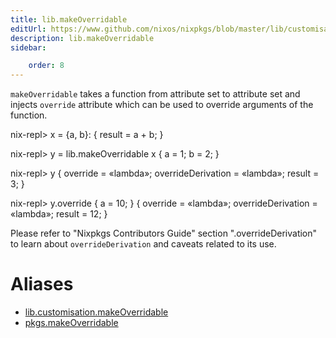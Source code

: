 ```yaml
---
title: lib.makeOverridable
editUrl: https://www.github.com/nixos/nixpkgs/blob/master/lib/customisation.nix#L74C21
description: lib.makeOverridable
sidebar:

    order: 8
---
```


`makeOverridable` takes a function from attribute set to attribute set and
injects `override` attribute which can be used to override arguments of
the function.

nix-repl> x = {a, b}: { result = a + b; }

nix-repl> y = lib.makeOverridable x { a = 1; b = 2; }

nix-repl> y
{ override = «lambda»; overrideDerivation = «lambda»; result = 3; }

nix-repl> y.override { a = 10; }
{ override = «lambda»; overrideDerivation = «lambda»; result = 12; }

Please refer to "Nixpkgs Contributors Guide" section
"<pkg>.overrideDerivation" to learn about `overrideDerivation` and caveats
related to its use.


# Aliases

- [lib.customisation.makeOverridable](./reference/lib/customisation/lib-customisation-makeOverridable)
- [pkgs.makeOverridable](./reference/pkgs/pkgs-makeOverridable)


